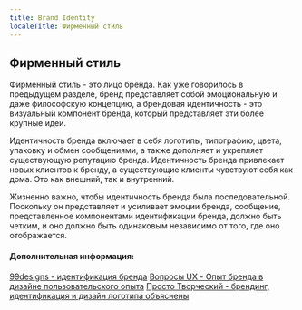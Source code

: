 ```yaml
---
title: Brand Identity
localeTitle: Фирменный стиль
---
```

## Фирменный стиль

Фирменный стиль - это лицо бренда. Как уже говорилось в предыдущем разделе, бренд представляет собой эмоциональную и даже философскую концепцию, а брендовая идентичность - это визуальный компонент бренда, который представляет эти более крупные идеи.

Идентичность бренда включает в себя логотипы, типографию, цвета, упаковку и обмен сообщениями, а также дополняет и укрепляет существующую репутацию бренда. Идентичность бренда привлекает новых клиентов к бренду, а существующие клиенты чувствуют себя как дома. Это как внешний, так и внутренний.

Жизненно важно, чтобы идентичность бренда была последовательной. Поскольку он представляет и усиливает эмоции бренда, сообщение, представленное компонентами идентификации бренда, должно быть четким, и оно должно быть одинаковым независимо от того, где оно отображается.

#### Дополнительная информация:

[99designs - идентификация бренда](https://99designs.com/blog/tips/brand-identity/) [Вопросы UX - Опыт бренда в дизайне пользовательского опыта](https://www.uxmatters.com/mt/archives/2006/07/brand-experience-in-user-experience-design.php) [Просто Творческий - брендинг, идентификация и дизайн логотипа объяснены](http://justcreative.com/2010/04/06/branding-identity-logo-design-explained/)